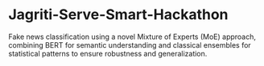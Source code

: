 # Jagriti-Serve-Smart-Hackathon
Fake news classification using a novel Mixture of Experts (MoE) approach, combining BERT for semantic understanding and classical ensembles for statistical patterns to ensure robustness and generalization.
